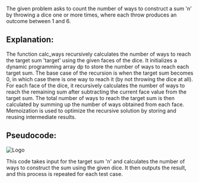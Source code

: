 
The given problem asks to count the number of ways to construct a sum 'n' by throwing a dice one or more times, where each throw produces an outcome between 1 and 6.

## Explanation:

The function calc_ways recursively calculates the number of ways to reach the target sum 'target' using the given faces of the dice.
It initializes a dynamic programming array dp to store the number of ways to reach each target sum.
The base case of the recursion is when the target sum becomes 0, in which case there is one way to reach it (by not throwing the dice at all).
For each face of the dice, it recursively calculates the number of ways to reach the remaining sum after subtracting the current face value from the target sum.
The total number of ways to reach the target sum is then calculated by summing up the number of ways obtained from each face.
Memoization is used to optimize the recursive solution by storing and reusing intermediate results.

## Pseudocode:
![Logo]()

        
This code takes input for the target sum 'n' and calculates the number of ways to construct the sum using the given dice. It then outputs the result, and this process is repeated for each test case.
